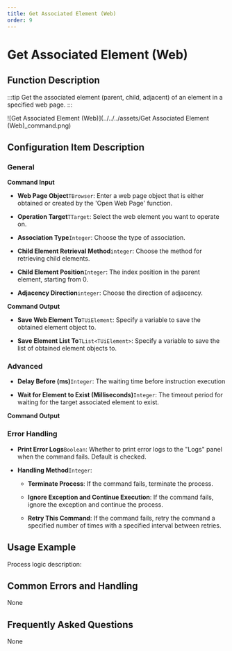 ```yaml
---
title: Get Associated Element (Web)
order: 9
---
```


# Get Associated Element (Web)

## Function Description

:::tip 
Get the associated element (parent, child, adjacent) of an element in a specified web page.
:::

![Get Associated Element (Web)](../../../assets/Get Associated Element (Web)_command.png)

## Configuration Item Description

### General

**Command Input**

- **Web Page Object**`TBrowser`: Enter a web page object that is either obtained or created by the 'Open Web Page' function.

- **Operation Target**`TTarget`: Select the web element you want to operate on.

- **Association Type**`Integer`: Choose the type of association.

- **Child Element Retrieval Method**`integer`: Choose the method for retrieving child elements.

- **Child Element Position**`Integer`: The index position in the parent element, starting from 0.

- **Adjacency Direction**`integer`: Choose the direction of adjacency.


**Command Output**

- **Save Web Element To**`TUiElement`: Specify a variable to save the obtained element object to.

- **Save Element List To**`TList<TUiElement>`: Specify a variable to save the list of obtained element objects to.

### Advanced

- **Delay Before (ms)**`Integer`: The waiting time before instruction execution

- **Wait for Element to Exist (Milliseconds)**`Integer`: The timeout period for waiting for the target associated element to exist.


**Command Output**

### Error Handling

- **Print Error Logs**`Boolean`: Whether to print error logs to the "Logs" panel when the command fails. Default is checked. 

- **Handling Method**`Integer`:

    - **Terminate Process**: If the command fails, terminate the process.

    - **Ignore Exception and Continue Execution**: If the command fails, ignore the exception and continue the process.

    - **Retry This Command**: If the command fails, retry the command a specified number of times with a specified interval between retries.

## Usage Example

Process logic description:

## Common Errors and Handling

None

## Frequently Asked Questions

None

